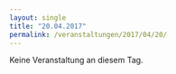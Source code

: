 ```yaml
---
layout: single
title: "20.04.2017"
permalink: /veranstaltungen/2017/04/20/
---
```


Keine Veranstaltung an diesem Tag.
